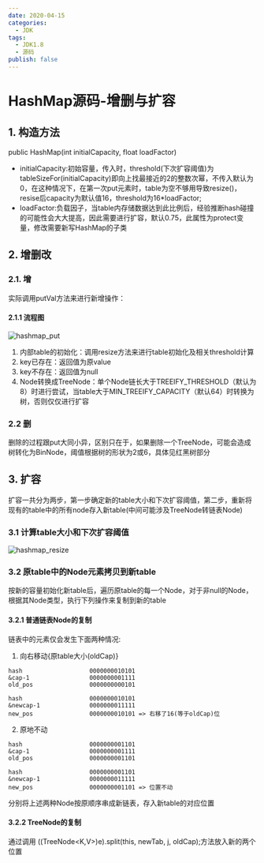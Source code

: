 ```yaml
---
date: 2020-04-15
categories:
  - JDK
tags:
  - JDK1.8
  - 源码
publish: false
---
```

# HashMap源码-增删与扩容

## 1. 构造方法

public HashMap(int initialCapacity, float loadFactor)

- initialCapacity:初始容量，传入时，threshold(下次扩容阈值)为tableSizeFor(initialCapacity)即向上找最接近的2的整数次幂，不传入默认为0，在这种情况下，在第一次put元素时，table为空不够用导致resize()，resise后capacity为默认值16，threshold为16*loadFactor;
- loadFactor:负载因子，当table内存储数据达到此比例后，经验推断hash碰撞的可能性会大大提高，因此需要进行扩容，默认0.75，此属性为protect变量，修改需要新写HashMap的子类

## 2. 增删改

### 2.1. 增

实际调用putVal方法来进行新增操作：

#### 2.1.1 流程图

![hashmap_put](https://cdn.jsdelivr.net/gh/kkyeer/picbed/hashmap_put.png)

1. 内部table的初始化：调用resize方法来进行table初始化及相关threshold计算
2. key已存在：返回值为原value
3. key不存在：返回值为null
4. Node转换成TreeNode：单个Node链长大于TREEIFY_THRESHOLD（默认为8）时进行尝试，当table大于MIN_TREEIFY_CAPACITY（默认64）时转换为树，否则仅仅进行扩容

### 2.2 删

删除的过程跟put大同小异，区别只在于，如果删除一个TreeNode，可能会造成树转化为BinNode，阈值根据树的形状为2或6，具体见红黑树部分

## 3. 扩容

扩容一共分为两步，第一步确定新的table大小和下次扩容阈值，第二步，重新将现有的table中的所有node存入新table(中间可能涉及TreeNode转链表Node)

### 3.1 计算table大小和下次扩容阈值

![hashmap_resize](https://cdn.jsdelivr.net/gh/kkyeer/picbed/hashmap_resize.png)

### 3.2 原table中的Node元素拷贝到新table

按新的容量初始化新table后，遍历原table的每一个Node，对于非null的Node，根据其Node类型，执行下列操作来复制到新的table

#### 3.2.1 普通链表Node的复制

链表中的元素仅会发生下面两种情况:

1. 向右移动{原table大小(oldCap)}

  ```textile
  hash                   0000000010101
  &cap-1                 0000000001111
  old_pos                0000000000101

  hash                   0000000010101
  &newcap-1              0000000011111
  new_pos                0000000010101 => 右移了16(等于oldCap)位
  ```

2. 原地不动

  ```textile
  hash                   0000000001101
  &cap-1                 0000000001111
  old_pos                0000000001101

  hash                   0000000001101
  &newcap-1              0000000011111
  new_pos                0000000001101 => 位置不动
  ```

分别将上述两种Node按原顺序串成新链表，存入新table的对应位置

#### 3.2.2 TreeNode的复制

通过调用 ((TreeNode<K,V>)e).split(this, newTab, j, oldCap);方法放入新的两个位置
